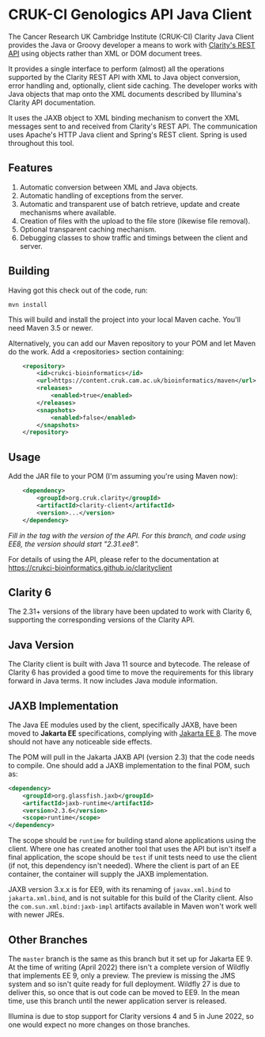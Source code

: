 # CRUK-CI Genologics API Java Client

The Cancer Research UK Cambridge Institute (CRUK-CI) Clarity Java Client
provides the Java or Groovy developer a means to work with
[Clarity's REST API](https://d10e8rzir0haj8.cloudfront.net/6.0/REST.html) using objects
rather than XML or DOM document trees.

It provides a single interface to perform (almost) all the operations
supported by the Clarity REST API with XML to Java object conversion,
error handling and, optionally, client side caching. The developer works
with Java objects that map onto the XML documents described by Illumina's
Clarity API documentation.

It uses the JAXB object to XML binding mechanism to convert the XML
messages sent to and received from Clarity's REST API. The communication
uses Apache's HTTP Java client and Spring's REST client. Spring is used
throughout this tool.

## Features

1. Automatic conversion between XML and Java objects.
2. Automatic handling of exceptions from the server.
3. Automatic and transparent use of batch retrieve, update and create
mechanisms where available.
4. Creation of files with the upload to the file store (likewise file
removal).
5. Optional transparent caching mechanism.
6. Debugging classes to show traffic and timings between the client
and server.


## Building

Having got this check out of the code, run:

```
mvn install
```

This will build and install the project into your local Maven cache.
You'll need Maven 3.5 or newer.

Alternatively, you can add our Maven repository to your POM and let
Maven do the work. Add a &lt;repositories&gt; section containing:

```XML
    <repository>
        <id>crukci-bioinformatics</id>
        <url>https://content.cruk.cam.ac.uk/bioinformatics/maven</url>
        <releases>
            <enabled>true</enabled>
        </releases>
        <snapshots>
            <enabled>false</enabled>
        </snapshots>
    </repository>
```

## Usage

Add the JAR file to your POM (I'm assuming you're using Maven now):

```XML
    <dependency>
        <groupId>org.cruk.clarity</groupId>
        <artifactId>clarity-client</artifactId>
        <version>...</version>
    </dependency>
```

_Fill in the <version> tag with the version of the API._
_For this branch, and code using EE8, the version should start "2.31.ee8"._

For details of using the API, please refer to the documentation at
https://crukci-bioinformatics.github.io/clarityclient

## Clarity 6

The 2.31+ versions of the library have been updated to work with Clarity 6,
supporting the corresponding versions of the Clarity API.

## Java Version

The Clarity client is built with Java 11 source and bytecode. The release
of Clarity 6 has provided a good time to move the requirements for this
library forward in Java terms. It now includes Java module information.

## JAXB Implementation

The Java EE modules used by the client, specifically JAXB, have been
moved to **Jakarta EE** specifications, complying
with [Jakarta EE 8](https://jakarta.ee/release/8).
The move should not have any noticeable side effects.

The POM will pull in the Jakarta JAXB API (version 2.3) that the code needs to
compile. One should add a JAXB implementation to the final POM, such as:

```XML
<dependency>
    <groupId>org.glassfish.jaxb</groupId>
    <artifactId>jaxb-runtime</artifactId>
    <version>2.3.6</version>
    <scope>runtime</scope>
</dependency>
```

The scope should be `runtime` for building stand alone applications
using the client. Where one has created another tool that uses the API
but isn't itself a final application, the scope should be `test` if
unit tests need to use the client (if not, this dependency isn't needed).
Where the client is part of an EE container, the container will supply
the JAXB implementation.

JAXB version 3.x.x is for EE9, with its renaming of `javax.xml.bind`
to `jakarta.xml.bind`, and is not suitable for this build of the
Clarity client. Also the `com.sun.xml.bind:jaxb-impl` artifacts
available in Maven won't work well with newer JREs.

## Other Branches

The `master` branch is the same as this branch but it set up for Jakarta
EE 9. At the time of writing (April 2022) there isn't a complete version of
Wildfly that implements EE 9, only a preview. The preview is missing
the JMS system and so isn't quite ready for full deployment. Wildfly 27 is
due to deliver this, so once that is out code can be moved to EE9. In the
mean time, use this branch until the newer application server is released.

Illumina is due to stop support for Clarity versions 4 and 5 in June 2022,
so one would expect no more changes on those branches.
